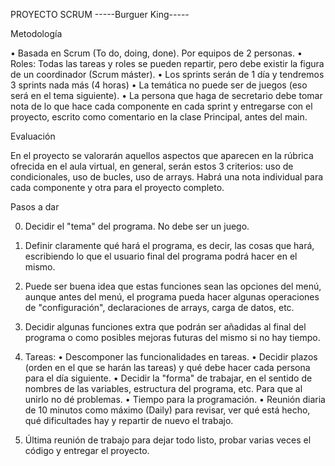 PROYECTO SCRUM
-----Burguer King-----



Metodología

• Basada en Scrum (To do, doing, done). Por equipos de 2 personas.
• Roles: Todas las tareas y roles se pueden repartir, pero debe existir la figura de un coordinador (Scrum
máster).
• Los sprints serán de 1 día y tendremos 3 sprints nada más (4 horas)
• La temática no puede ser de juegos (eso será en el tema siguiente).
• La persona que haga de secretario debe tomar nota de lo que hace cada componente en cada sprint y
entregarse con el proyecto, escrito como comentario en la clase Principal, antes del main.



Evaluación

En el proyecto se valorarán aquellos aspectos que aparecen en la rúbrica ofrecida en el aula virtual, en general,
serán estos 3 criterios: uso de condicionales, uso de bucles, uso de arrays.
Habrá una nota individual para cada componente y otra para el proyecto completo.



Pasos a dar

0. Decidir el "tema" del programa. No debe ser un juego.
1. Definir claramente qué hará el programa, es decir, las cosas que hará, escribiendo lo que el usuario final del
programa podrá hacer en el mismo.
2. Puede ser buena idea que estas funciones sean las opciones del menú, aunque antes del menú, el programa
pueda hacer algunas operaciones de "configuración", declaraciones de arrays, carga de datos, etc.
3. Decidir algunas funciones extra que podrán ser añadidas al final del programa o como posibles mejoras
futuras del mismo si no hay tiempo.



4. Tareas:
• Descomponer las funcionalidades en tareas.
• Decidir plazos (orden en el que se harán las tareas) y qué debe hacer cada persona para el día siguiente.
• Decidir la "forma" de trabajar, en el sentido de nombres de las variables, estructura del programa, etc.
Para que al unirlo no dé problemas.
• Tiempo para la programación.
• Reunión diaria de 10 minutos como máximo (Daily) para revisar, ver qué está hecho, qué dificultades
hay y repartir de nuevo el trabajo.


5. Última reunión de trabajo para dejar todo listo, probar varias veces el código y entregar el proyecto.
